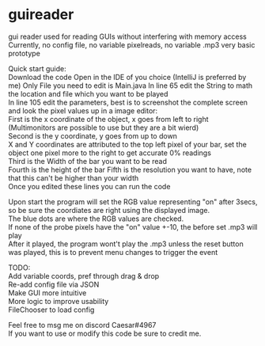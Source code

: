 # guireader
gui reader used for reading GUIs without interfering with memory access  
Currently, no config file, no variable pixelreads, no variable .mp3
very basic prototype

Quick start guide:  
Download the code
Open in the IDE of you choice (IntelliJ is preferred by me)
Only File you need to edit is Main.java
In line 65 edit the String to math the location and file which you want to be played  
In line 105 edit the parameters, best is to screenshot the complete screen and look the pixel values up in a image editor:    
First is the x coordinate of the object, x goes from left to right (Multimonitors are possible to use but they are a bit wierd)  
Second is the y coordinate, y goes from up to down  
X and Y coordinates are attributed to the top left pixel of your bar, set the object one pixel more to the right to get accurate 0% readings  
Third is the Width of the bar you want to be read  
Fourth is the height of the bar
Fifth is the resolution you want to have, note that this can't be higher than your width  
Once you edited these lines you can run the code  

Upon start the program will set the RGB value representing "on" after 3secs, so be sure the coordiates are right using the displayed image.  
The blue dots are where the RGB values are checked.  
If none of the probe pixels have the "on" value +-10, the before set .mp3 will play  
After it played, the program wont't play the .mp3 unless the reset button was played, this is to prevent menu changes to trigger the event  


TODO:  
Add variable coords, pref through drag & drop  
Re-add config file via JSON  
Make GUI more intuitive  
More logic to improve usability  
FileChooser to load config  

Feel free to msg me on discord Caesar#4967  
If you want to use or modify this code be sure to credit me.
